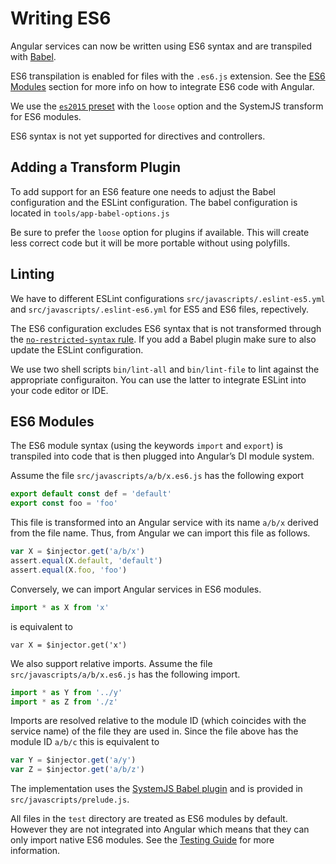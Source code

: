 Writing ES6
===========

Angular services can now be written using ES6 syntax and are transpiled with
[Babel][babel].

ES6 transpilation is enabled for files with the `.es6.js` extension. See the
[ES6 Modules](#es6-modules) section for more info on how to integrate ES6 code
with Angular.

We use the [`es2015` preset][es2015-preset] with the `loose` option and the
SystemJS transform for ES6 modules.

ES6 syntax is not yet supported for directives and controllers.

[babel]: http://babeljs.io/
[es2015-preset]: http://babeljs.io/docs/plugins/preset-es2015/


Adding a Transform Plugin
-------------------------

To add support for an ES6 feature one needs to adjust the Babel configuration
and the ESLint configuration. The babel configuration is located in
`tools/app-babel-options.js`

Be sure to prefer the `loose` option for plugins if available. This will create
less correct code but it will be more portable without using polyfills.


Linting
-------

We have to different ESLint configurations `src/javascripts/.eslint-es5.yml` and
`src/javascripts/.eslint-es6.yml` for ES5 and ES6 files, repectively.

The ES6 configuration excludes ES6 syntax that is not transformed through the
[`no-restricted-syntax` rule][no-restricted-syntax-rule]. If you add a Babel
plugin make sure to also update the ESLint configuration.

We use two shell scripts `bin/lint-all` and `bin/lint-file` to lint against the
appropriate configuraiton. You can use the latter to integrate ESLint into your
code editor or IDE.

[no-restricted-syntax-rule]: http://eslint.org/docs/rules/no-restricted-syntax


ES6 Modules
-----------

The ES6 module syntax (using the keywords `import` and `export`) is transpiled
into code that is then plugged into Angular’s DI module system.

Assume the file `src/javascripts/a/b/x.es6.js` has the following export
~~~js
export default const def = 'default'
export const foo = 'foo'
~~~
This file is transformed into an Angular service with its name `a/b/x` derived
from the file name. Thus, from Angular we can import this file as follows.
~~~js
var X = $injector.get('a/b/x')
assert.equal(X.default, 'default')
assert.equal(X.foo, 'foo')
~~~

Conversely, we can import Angular services in ES6 modules.
~~~js
import * as X from 'x'
~~~
is equivalent to
~~~
var X = $injector.get('x')
~~~

We also support relative imports. Assume the file `src/javascripts/a/b/x.es6.js`
has the following import.
~~~js
import * as Y from '../y'
import * as Z from './z'
~~~
Imports are resolved relative to the module ID (which coincides with the service
name) of the file they are used in. Since the file above has the module ID
`a/b/c` this is equivalent to
~~~js
var Y = $injector.get('a/y')
var Z = $injector.get('a/b/z')
~~~

The implementation uses the [SystemJS Babel plugin][babel-systemjs] and is
provided in `src/javascripts/prelude.js`.

All files in the `test` directory are treated as ES6 modules by default. However
they are not integrated into Angular which means that they can only import
native ES6 modules. See the [Testing Guide](./testing.md#module-system) for more
information.


[babel-systemjs]: http://babeljs.io/docs/plugins/transform-es2015-modules-systemjs/
